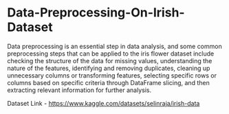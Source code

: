 # Data-Preprocessing-On-Irish-Dataset
Data preprocessing is an essential step in data analysis, and some common preprocessing steps that can be applied to the iris flower dataset include checking the structure of the data for missing values, understanding the nature of the features, identifying and removing duplicates, cleaning up unnecessary columns or transforming features, selecting specific rows or columns based on specific criteria through DataFrame slicing, and then extracting relevant information for further analysis.

Dataset Link - https://www.kaggle.com/datasets/selinraja/irish-data
